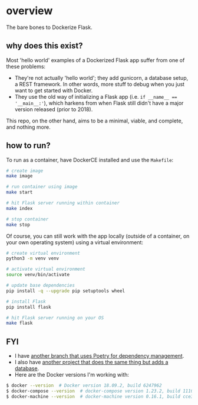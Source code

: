 # overview

The bare bones to Dockerize Flask.

## why does this exist?

Most 'hello world' examples of a Dockerized Flask app suffer from one of these problems:

* They're not actually 'hello world'; they add gunicorn, a database setup, a REST framework. In other words, more stuff to debug when you just want to get started with Docker.
* They use the old way of initializing a Flask app (i.e. `if __name__ == '__main__:'`), which harkens from when Flask still didn't have a major version released (prior to 2018).

This repo, on the other hand, aims to be a minimal, viable, and complete, and nothing more.

## how to run?

To run as a container, have DockerCE installed and use the `Makefile`:

```sh
# create image
make image

# run container using image
make start

# hit Flask server running within container
make index

# stop container
make stop
```

Of course, you can still work with the app locally (outside of a container, on your own operating system) using a virtual environment:

```sh
# create virtual environment
python3 -m venv venv

# activate virtual environment
source venv/bin/activate

# update base dependencies
pip install -q --upgrade pip setuptools wheel

# install Flask
pip install flask

# hit Flask server running on your OS
make flask
```

## FYI

* I have [another branch that uses Poetry for dependency management](https://github.com/zachvalenta/docker-flask-skeleton/tree/poetry).
* I also have [another project that does the same thing but adds a database](https://github.com/zachvalenta/docker-flask-sqlite-skeleton).
* Here are the Docker versions I'm working with:

```sh
$ docker --version  # Docker version 18.09.2, build 6247962
$ docker-compose --version  # docker-compose version 1.23.2, build 1110ad01
$ docker-machine --version  # docker-machine version 0.16.1, build cce350d7
```
